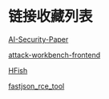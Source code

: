 # 链接收藏列表

[AI-Security-Paper](https://github.com/eastmountyxz/AI-Security-Paper)

[attack-workbench-frontend](https://github.com/center-for-threat-informed-defense/attack-workbench-frontend)



[HFish](https://github.com/hacklcs/HFish)

[fastjson_rce_tool](https://github.com/wyzxxz/fastjson_rce_tool)